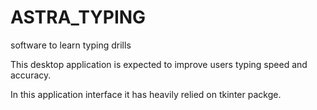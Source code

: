 # ASTRA_TYPING
software to learn typing drills

This desktop application is expected to improve users typing speed and accuracy.

In this application  interface it has heavily relied on tkinter packge.


